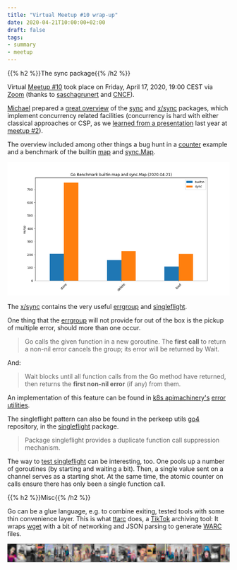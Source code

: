 ```yaml
---
title: "Virtual Meetup #10 wrap-up"
date: 2020-04-21T10:00:00+02:00
draft: false
tags:
- summary
- meetup
---
```


{{% h2 %}}The sync package{{% /h2 %}}

Virtual [Meetup #10](https://www.meetup.com/Leipzig-Golang/events/268785531/)
took place on Friday, April 17, 2020, 19:00 CEST via [Zoom](https://zoom.us/)
(thanks to [saschagrunert](https://github.com/saschagrunert) and
[CNCF](https://www.cncf.io/)).

[Michael](https://twitter.com/embano1) prepared a [great overview](https://github.com/embano1/go-meetup-lej-04-2020) of the
[sync](https://golang.org/pkg/sync/) and
[x/sync](https://pkg.go.dev/golang.org/x/sync) packages, which implement
concurrency related facilities (concurrency is hard with either classical
approaches or CSP, as we [learned from a
presentation](https://speakerdeck.com/embano1/concurrency-bugs-in-go-go-meetup-leipzig-03-15-2019-gasch)
last year at [meetup
#2](https://golangleipzig.space/posts/second-meetup-wrapup/)).

The overview included among other things a bug hunt in a
[counter](https://github.com/embano1/go-meetup-lej-04-2020/blob/master/sync/sync-rwmutex/counter.go)
example and a benchmark of the builtin [map](https://golang.org/ref/spec#Map_types)
and [sync.Map](https://golang.org/pkg/sync/#Map).

![](/images/sync-map-bench.png)

The [x/sync](https://pkg.go.dev/mod/golang.org/x/sync) contains the very useful
[errgroup](https://github.com/embano1/go-meetup-lej-04-2020/tree/master/x-sync/errgroup)
and
[singleflight](https://github.com/embano1/go-meetup-lej-04-2020/tree/master/x-sync/singleflight).

One thing that the [errgroup](https://godoc.org/golang.org/x/sync/errgroup)
will not provide for out of the box is the pickup of multiple error, should
more than one occur.

> Go calls the given function in a new goroutine. The **first call** to return a non-nil error cancels the group; its error will be returned by Wait.

And:

> Wait blocks until all function calls from the Go method have returned, then
> returns the **first non-nil error** (if any) from them.

An implementation of this feature can be found in [k8s apimachinery's](https://github.com/kubernetes/apimachinery) [error
utilities](https://github.com/kubernetes/apimachinery/blob/06deae5c9c2c030d771a467e086b6c791e8800dc/pkg/util/errors/errors.go#L231-L246).

The singleflight pattern can also be found in the perkeep utils [go4](https://github.com/go4org/go4) repository, in the [singleflight](https://github.com/go4org/go4/blob/f5505b9728ddf920bb673137648788c5ac99de1b/syncutil/singleflight/singleflight.go#L17-L19) package.

> Package singleflight provides a duplicate function call suppression mechanism.

The way to [test
singleflight](https://github.com/go4org/go4/blob/f5505b9728ddf920bb673137648788c5ac99de1b/syncutil/singleflight/singleflight_test.go#L55-L85)
can be interesting, too. One pools up a number of goroutines (by starting and
waiting a bit). Then, a single value sent on a channel serves as a starting
shot. At the same time, the atomic counter on calls ensure there has only been
a single function call.


{{% h2 %}}Misc{{% /h2 %}}

Go can be a glue language, e.g. to combine exiting, tested tools with some thin
convenience layer. This is what [ttarc](https://github.com/miku/ttarc) does, a
[TikTok](https://www.tiktok.com/) archiving tool: It wraps
[wget](https://www.gnu.org/software/wget/) with a bit of networking and JSON
parsing to generate [WARC](https://en.wikipedia.org/wiki/Web_ARChive) files.

![](/images/pix.png)

